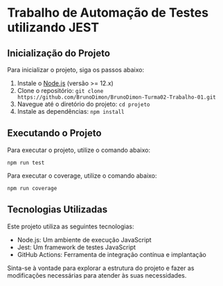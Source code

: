 # Trabalho de Automação de Testes utilizando JEST

## Inicialização do Projeto


Para inicializar o projeto, siga os passos abaixo:

1. Instale o [Node.js](https://nodejs.org/) (versão >= 12.x)
2. Clone o repositório: `git clone https://github.com/BrunoDimon/BrunoDimon-Turma02-Trabalho-01.git`
3. Navegue até o diretório do projeto: `cd projeto`
4. Instale as dependências: `npm install`

## Executando o Projeto

Para executar o projeto, utilize o comando abaixo: 
```
npm run test
```

Para executar o coverage, utilize o comando abaixo: 
```
npm run coverage
```


## Tecnologias Utilizadas

Este projeto utiliza as seguintes tecnologias:

- Node.js: Um ambiente de execução JavaScript
- Jest: Um framework de testes JavaScript
- GitHub Actions: Ferramenta de integração contínua e implantação

Sinta-se à vontade para explorar a estrutura do projeto e fazer as modificações necessárias para atender às suas necessidades.
